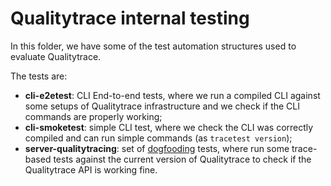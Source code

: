 # Qualitytrace internal testing

In this folder, we have some of the test automation structures used to evaluate Qualitytrace. 

The tests are:
- **cli-e2etest**: CLI End-to-end tests, where we run a compiled CLI against some setups of Qualitytrace infrastructure and we check if the CLI commands are properly working;
- **cli-smoketest**: simple CLI test, where we check the CLI was correctly compiled and can run simple commands (as `tracetest version`);
- **server-qualitytracing**: set of [dogfooding](https://en.wikipedia.org/wiki/Eating_your_own_dog_food) tests, where run some trace-based tests against the current version of Qualitytrace to check if the Qualitytrace API is working fine.
